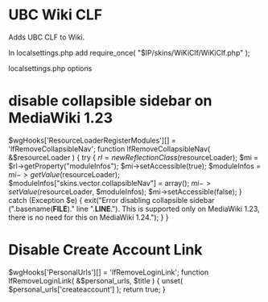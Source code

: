 UBC Wiki CLF
==========

Adds UBC CLF to Wiki.

In localsettings.php add require_once( "$IP/skins/WiKiClf/WiKiClf.php" );

localsettings.php options

# disable collapsible sidebar on MediaWiki 1.23
$wgHooks['ResourceLoaderRegisterModules'][] = 'lfRemoveCollapsibleNav';
function lfRemoveCollapsibleNav( &$resourceLoader ) {
        try {
            $rl = new ReflectionClass($resourceLoader);
            $mi = $rl->getProperty("moduleInfos");
            $mi->setAccessible(true);
            $moduleInfos = $mi->getValue($resourceLoader);
            $moduleInfos["skins.vector.collapsibleNav"] = array();
            $mi->setValue($resourceLoader, $moduleInfos);
            $mi->setAccessible(false);
        }
        catch (Exception $e) {
            exit("Error disabling collapsible sidebar (".basename(__FILE__)." line ".__LINE__."). This is supported only on MediaWiki 1.23, there is no need for this on MediaWiki 1.24.");
        }
}

# Disable Create Account Link
$wgHooks['PersonalUrls'][] = 'lfRemoveLoginLink';
	function lfRemoveLoginLink( &$personal_urls, $title ) {
		unset( $personal_urls['createaccount'] );
	return true;
}